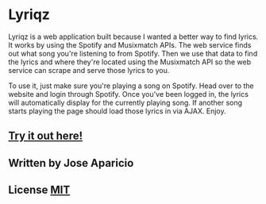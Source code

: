  # Lyriqz
Lyriqz is a web application built because I wanted a better way to find lyrics. It works by using the Spotify and Musixmatch APIs. The web service finds out what song you're listening to from Spotify. Then we use that data to find the lyrics and where they're located using the Musixmatch API so the web service can scrape and serve those lyrics to you.

To use it, just make sure you're playing a song on Spotify. Head over to the website and login through Spotify. Once you've been logged in, the lyrics will automatically display for the currently playing song. If another song starts playing the page should load those lyrics in via AJAX. Enjoy. 

## [Try it out here!](https://jxja.me/l/)

## Written by Jose Aparicio

## License [MIT](https://choosealicense.com/licenses/mit/)
